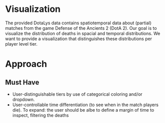 # Visualization

The provided DotaLys data contains spatiotemporal data about (partial) matches from the game Defense of the Ancients 2 (DotA 2).
Our goal is to visualize the distribution of deaths in spacial and temporal distributions.
We want to provide a visualization that distinguishes these distributions per player level tier.

# Approach
## Must Have
* User-distinguishable tiers by use of categorical coloring and/or dropdown.
* User-controllable time differentiation (to see when in the match players die).
To expand: the user should be albe to define a margin of time to inspect, filtering the deaths

